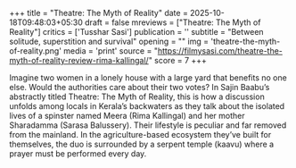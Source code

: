 +++
title = "Theatre: The Myth of Reality"
date = 2025-10-18T09:48:03+05:30
draft = false
mreviews = ["Theatre: The Myth of Reality"]
critics = ['Tusshar Sasi']
publication = ''
subtitle = "Between solitude, superstition and survival"
opening = ""
img = 'theatre-the-myth-of-reality.png'
media = 'print'
source = "https://filmysasi.com/theatre-the-myth-of-reality-review-rima-kallingal/"
score = 7
+++

Imagine two women in a lonely house with a large yard that benefits no one else. Would the authorities care about their two votes? In Sajin Baabu’s abstractly titled Theatre: The Myth of Reality, this is how a discussion unfolds among locals in Kerala’s backwaters as they talk about the isolated lives of a spinster named Meera (Rima Kallingal) and her mother Sharadamma (Sarasa Balussery). Their lifestyle is peculiar and far removed from the mainland. In the agriculture-based ecosystem they’ve built for themselves, the duo is surrounded by a serpent temple (kaavu) where a prayer must be performed every day.
